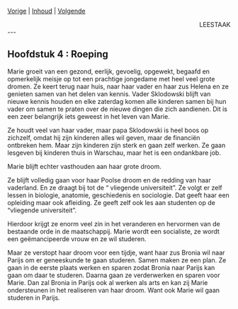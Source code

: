 [Vorige](hfst03_meisjestijd.md) | [Inhoud](inhoudsopgave.md) | [Volgende](hfst05_gouvernante.md)

<div style="text-align: right">LEESTAAK</div>
---

## Hoofdstuk 4 : Roeping

Marie groeit van een gezond, eerlijk, gevoelig, opgewekt, begaafd en opmerkelijk meisje op tot een prachtige jongedame met heel veel grote dromen. Ze keert terug naar huis, naar haar vader en haar zus Helena en ze genieten samen van het delen van kennis. Vader Sklodowski blijft van nieuwe kennis houden en elke zaterdag komen alle kinderen samen bij hun vader om samen te praten over de nieuwe dingen die zich aandienen. Dit is een zeer belangrijk iets geweest in het leven van Marie. 

Ze houdt veel van haar vader, maar papa Sklodowski is heel boos op zichzelf, omdat hij zijn kinderen alles wil geven, maar de financiën ontbreken hem. Maar zijn kinderen zijn sterk en gaan zelf werken. Ze gaan lesgeven bij kinderen thuis in Warschau, maar het is een ondankbare job.

Marie blijft echter vasthouden aan haar grote droom. 

Ze blijft volledig gaan voor haar Poolse droom en de redding van haar vaderland. En ze draagt bij tot de “ vliegende universiteit”. Ze volgt er zelf lessen in biologie, anatomie, geschiedenis en sociologie. Dat geeft haar een opleiding maar ook afleiding. Ze geeft zelf ook les aan studenten op de “vliegende universiteit”.

Hierdoor krijgt ze enorm veel zin in het veranderen en hervormen van de bestaande orde in de maatschappij. Marie wordt een socialiste, ze wordt een geëmancipeerde vrouw en ze wil studeren.

Maar ze verstopt haar droom voor een tijdje, want haar zus Bronia wil naar Parijs om er geneeskunde te gaan studeren. Samen maken ze een plan. Ze gaan in de eerste plaats werken en sparen zodat Bronia naar Parijs kan gaan om daar te studeren. Daarna gaan ze verderwerken en sparen voor Marie. Dan zal Bronia in Parijs ook al werken als arts en kan zij Marie ondersteunen in het realiseren van haar droom. Want ook Marie wil gaan studeren in Parijs.
